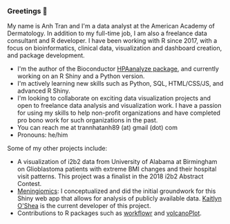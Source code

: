 ### Greetings 👋
My name is Anh Tran and I'm a data analyst at the American Academy of Dermatology. In addition to my full-time job, I am also a freelance data consultant and R developer. I have been working with R since 2017, with a focus on bioinformatics, clinical data, visualization and dashboard creation, and package development.

- I'm the author of the Bioconductor [HPAanalyze package](https://github.com/trannhatanh89/HPAanalyze), and currently working on an R Shiny and a Python version.
- I'm actively learning new skills such as Python, SQL, HTML/CSS/JS, and advanced R Shiny.
- I'm looking to collaborate on exciting data visualization projects and open to freelance data analysis and visualization work. I have a passion for using my skills to help non-profit organizations and have completed pro bono work for such organizations in the past.
- You can reach me at trannhatanh89 (at) gmail (dot) com
- Pronouns: he/him

Some of my other projects include:
- A visualization of i2b2 data from University of Alabama at Birmingham on Glioblastoma patients with extreme BMI changes and their hospital visit patterns. This project was a finalist in the 2018 i2b2 Abstract Contest.
- [Meningiomics](http://meningiomics.northwestern.edu/): I conceptualized and did the initial groundwork for this Shiny web app that allows for analysis of publicly available data. [Kaitlyn O'Shea](https://github.com/kaitlu/MeningiOMICS) is the current developer of this project.
- Contributions to R packages such as [workflowr](https://github.com/jdblischak/workflowr) and [volcanoPlot](https://github.com/SafetyGraphics/volcanoPlot).


<!--
**trannhatanh89/trannhatanh89** is a ✨ _special_ ✨ repository because its `README.md` (this file) appears on your GitHub profile.

Here are some ideas to get you started:

- 🔭 I’m currently working on ...
- 🌱 I’m currently learning ...
- 👯 I’m looking to collaborate on ...
- 🤔 I’m looking for help with ...
- 💬 Ask me about ...
- 📫 How to reach me: ...
- 😄 Pronouns: ...
- ⚡ Fun fact: ...
-->
